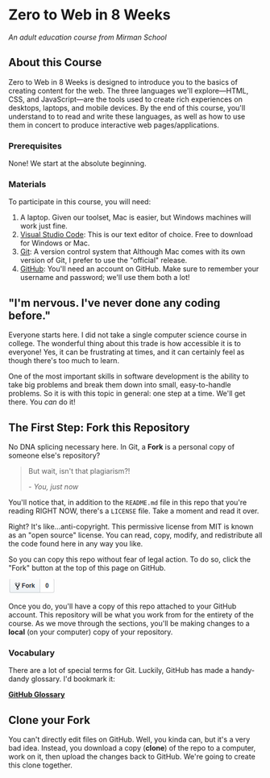 # Zero to Web in 8 Weeks
*An adult education course from Mirman School*

## About this Course 
Zero to Web in 8 Weeks is designed to introduce you to the basics of creating content for the web. The three languages we'll explore—HTML, CSS, and JavaScript—are the tools used to create rich experiences on desktops, laptops, and mobile devices. By the end of this course, you'll understand to to read and write these languages, as well as how to use them in concert to produce interactive web pages/applications.

### Prerequisites
None! We start at the absolute beginning.

### Materials
To participate in this course, you will need:

1. A laptop. Given our toolset, Mac is easier, but Windows machines will work just fine.
2. [Visual Studio Code](https://code.visualstudio.com/): This is our text editor of choice. Free to download for Windows or Mac.
3. [Git](https://git-scm.com): A version control system that  Although Mac comes with its own version of Git, I prefer to use the "official" release.
4. [GitHub](https://github.com): You'll need an account on GitHub. Make sure to remember your username and password; we'll use them both a lot!

## "I'm nervous. I've never done any coding before."
Everyone starts here. I did not take a single computer science course in college. The wonderful thing about this trade is how accessible it is to everyone! Yes, it can be frustrating at times, and it can certainly feel as though there's too much to learn.

One of the most important skills in software development is the ability to take big problems and break them down into small, easy-to-handle problems. So it is with this topic in general: one step at a time. We'll get there. You *can* do it!

## The First Step: Fork this Repository
No DNA splicing necessary here. In Git, a **Fork** is a personal copy of someone else's repository?

> But wait, isn't that plagiarism?!
>
> \- *You, just now*

You'll notice that, in addition to the `README.md` file in this repo that you're reading RIGHT NOW, there's a `LICENSE` file. Take a moment and read it over.

Right? It's like...anti-copyright. This permissive license from MIT is known as an "open source" license. You can read, copy, modify, and redistribute all the code found here in any way you like.

So you can copy this repo without fear of legal action. To do so, click the "Fork" button at the top of this page on GitHub.

![fork this repo](images/fork_repo.png)

Once you do, you'll have a copy of this repo attached to your GitHub account. This repository will be what you work from for the entirety of the course. As we move through the sections, you'll be making changes to a **local** (on your computer) copy of your repository.

### Vocabulary
There are a lot of special terms for Git. Luckily, GitHub has made a handy-dandy glossary. I'd bookmark it:

**[GitHub Glossary](https://help.github.com/articles/github-glossary/)**

## Clone your Fork
You can't directly edit files on GitHub. Well, you kinda can, but it's a very bad idea. Instead, you download a copy (**clone**) of the repo to a computer, work on it, then upload the changes back to GitHub. We're going to create this clone together.
